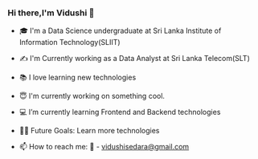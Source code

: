 ### Hi there,I'm Vidushi 👋 

- 🎓 I'm a Data Science undergraduate at Sri Lanka Institute of Information Technology(SLIIT)
- ✍️ I'm Currently working as a Data Analyst at Sri Lanka Telecom(SLT)

- 📚 I love learning new technologies

- 😇 I'm currently working on something cool.
- 💻  I’m currently learning Frontend and Backend technologies

- 💪🏼 Future Goals: Learn more technologies

- 📫 How to reach me: 
            📧 - vidushisedara@gmail.com

